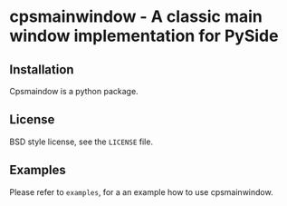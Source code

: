 # cpsmainwindow - A classic main window implementation for PySide

## Installation

Cpsmaindow is a python package.

## License

BSD style license, see the ``LICENSE`` file.

## Examples

Please refer to ``examples``, for a an example how to use cpsmainwindow.
